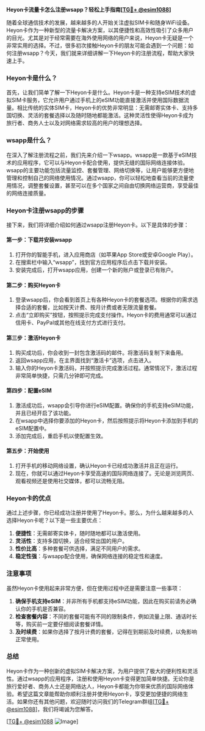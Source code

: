 **Heyon卡流量卡怎么注册wsapp？轻松上手指南[[TG💪+ @esim1088](https://t.me/s/esim1088)]**

随着全球通信技术的发展，越来越多的人开始关注虚拟SIM卡和随身WiFi设备。Heyon卡作为一种新型的流量卡解决方案，以其便捷性和高效性吸引了众多用户的目光。尤其是对于经常需要在海外使用网络的用户来说，Heyon卡无疑是一个非常实用的选择。不过，很多初次接触Heyon卡的朋友可能会遇到一个问题：如何注册wsapp？今天，我们就来详细讲解一下Heyon卡的注册流程，帮助大家快速上手。

### Heyon卡是什么？

首先，让我们简单了解一下Heyon卡是什么。Heyon卡是一种支持eSIM技术的虚拟SIM卡服务，它允许用户通过手机上的eSIM功能直接激活并使用国际数据流量。相比传统的实体SIM卡，Heyon卡的优势非常明显：无需邮寄实体卡、支持多国切换、灵活的套餐选择以及随时随地都能激活。这种灵活性使得Heyon卡成为旅行者、商务人士以及对网络需求较高的用户的理想选择。

### wsapp是什么？

在深入了解注册流程之前，我们先来介绍一下wsapp。wsapp是一款基于eSIM技术的应用程序，它可以与Heyon卡配合使用，提供无缝的国际网络连接体验。wsapp的主要功能包括流量监控、套餐管理、网络切换等，让用户能够更方便地管理和控制自己的网络使用情况。通过wsapp，你可以轻松地查看当前的流量使用情况，调整套餐设置，甚至可以在多个国家之间自由切换网络运营商，享受最佳的网络连接质量。

### Heyon卡注册wsapp的步骤

接下来，我们将详细介绍如何通过wsapp注册Heyon卡。以下是具体的步骤：

#### 第一步：下载并安装wsapp

1. 打开你的智能手机，进入应用商店（如苹果App Store或安卓Google Play）。
2. 在搜索栏中输入“wsapp”，找到官方应用程序后点击下载并安装。
3. 安装完成后，打开wsapp应用，创建一个新的账户或登录已有账户。

#### 第二步：购买Heyon卡

1. 登录wsapp后，你会看到首页上有各种Heyon卡的套餐选项。根据你的需求选择合适的套餐，比如按天计费、按月计费或者无限流量套餐。
2. 点击“立即购买”按钮，按照提示完成支付操作。Heyon卡的费用通常可以通过信用卡、PayPal或其他在线支付方式进行支付。

#### 第三步：激活Heyon卡

1. 购买成功后，你会收到一封包含激活码的邮件。将激活码复制下来备用。
2. 返回wsapp应用，在主界面找到“激活卡”选项，点击进入。
3. 输入你的Heyon卡激活码，并按照提示完成激活过程。通常情况下，激活过程非常简单快捷，只需几分钟即可完成。

#### 第四步：配置eSIM

1. 激活成功后，wsapp会引导你进行eSIM配置。确保你的手机支持eSIM功能，并且已经开启了该功能。
2. 在wsapp中选择你要添加的Heyon卡，然后按照提示将Heyon卡添加到手机的eSIM配置中。
3. 添加完成后，重启手机以使配置生效。

#### 第五步：开始使用

1. 打开手机的移动网络设置，确认Heyon卡已经成功激活并且正在运行。
2. 现在，你就可以通过Heyon卡享受高速的国际网络连接了。无论是浏览网页、观看视频还是使用社交媒体，都可以流畅无阻。

### Heyon卡的优点

通过上述步骤，你已经成功注册并使用了Heyon卡。那么，为什么越来越多的人选择Heyon卡呢？以下是一些主要优点：

1. **便捷性**：无需邮寄实体卡，随时随地都可以激活使用。
2. **灵活性**：支持多国切换，适合经常出国的用户。
3. **性价比高**：多种套餐可供选择，满足不同用户的需求。
4. **稳定性强**：与wsapp配合使用，确保网络连接的稳定性和速度。

### 注意事项

虽然Heyon卡使用起来非常方便，但在使用过程中还是需要注意一些事项：

1. **确保手机支持eSIM**：并非所有手机都支持eSIM功能，因此在购买前请务必确认你的手机是否兼容。
2. **检查套餐内容**：不同的套餐可能有不同的限制条件，例如流量上限、通话时长等，购买前一定要仔细阅读套餐详情。
3. **及时续费**：如果你选择了按月计费的套餐，记得在到期前及时续费，以免影响正常使用。

### 总结

Heyon卡作为一种创新的虚拟SIM卡解决方案，为用户提供了极大的便利性和灵活性。通过wsapp的应用程序，注册和使用Heyon卡变得更加简单快捷。无论你是旅行爱好者、商务人士还是网络达人，Heyon卡都能为你带来优质的国际网络体验。希望这篇文章能帮助你顺利注册并使用Heyon卡，享受更加便捷的网络生活。如果你还有其他问题，欢迎随时访问我们的Telegram群组[[TG💪+ @esim1088](https://t.me/s/esim1088)]，我们将竭诚为您解答。

[[TG💪+ @esim1088](https://t.me/s/esim1088) ![Image](https://i.postimg.cc/4NQfJmqS/Snipaste-2025-05-13-00-14-12.png)]